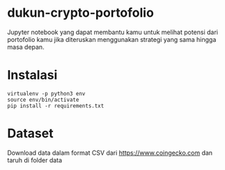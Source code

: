 # dukun-crypto-portofolio
Jupyter notebook yang dapat membantu kamu untuk melihat potensi dari portofolio kamu jika diteruskan menggunakan strategi yang sama hingga masa depan.

# Instalasi
```
virtualenv -p python3 env
source env/bin/activate
pip install -r requirements.txt
```

# Dataset
Download data dalam format CSV dari https://www.coingecko.com dan taruh di folder data